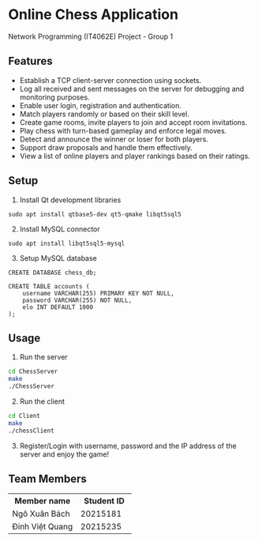 # Online Chess Application

Network Programming (IT4062E) Project - Group 1

## Features
- Establish a TCP client-server connection using sockets.
- Log all received and sent messages on the server for debugging and monitoring purposes.
- Enable user login, registration and authentication.
- Match players randomly or based on their skill level.
- Create game rooms, invite players to join and accept room invitations.
- Play chess with turn-based gameplay and enforce legal moves.
- Detect and announce the winner or loser for both players.
- Support draw proposals and handle them effectively.
- View a list of online players and player rankings based on their ratings.

## Setup
1. Install Qt development libraries
```shell
sudo apt install qtbase5-dev qt5-qmake libqt5sql5
```

2. Install MySQL connector
```shell
sudo apt install libqt5sql5-mysql  
```

3. Setup MySQL database
```mysql
CREATE DATABASE chess_db;
```

```mysql
CREATE TABLE accounts (
    username VARCHAR(255) PRIMARY KEY NOT NULL,
    password VARCHAR(255) NOT NULL,
    elo INT DEFAULT 1000
);
```

## Usage
1. Run the server
```bash
cd ChessServer
make
./ChessServer
```

2. Run the client
```bash
cd Client
make
./chessClient
```

3. Register/Login with username, password and the IP address of the server and enjoy the game!

## Team Members
<table>
    <tbody>
        <tr>
            <th align="center">Member name</th>
            <th align="center">Student ID</th>
        </tr>
        <tr>
            <td>Ngô Xuân Bách</td>
            <td align="center"> 20215181&nbsp;&nbsp;&nbsp;</td>
        </tr>
        <tr>
            <td>Đinh Việt Quang</td>
            <td align="center"> 20215235&nbsp;&nbsp;&nbsp;</td>
        </tr>
    </tbody>
</table>